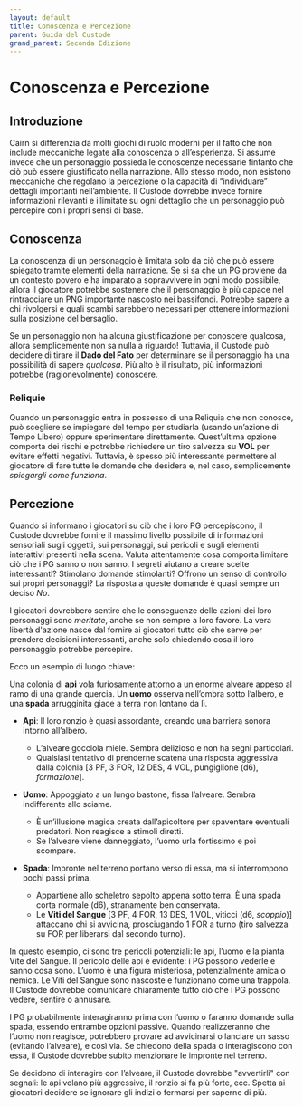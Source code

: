 ```yaml
---
layout: default
title: Conoscenza e Percezione
parent: Guida del Custode
grand_parent: Seconda Edizione
---
```


# Conoscenza e Percezione

## Introduzione

Cairn si differenzia da molti giochi di ruolo moderni per il fatto che non include meccaniche legate alla conoscenza o all’esperienza. Si assume invece che un personaggio possieda le conoscenze necessarie fintanto che ciò può essere giustificato nella narrazione. Allo stesso modo, non esistono meccaniche che regolano la percezione o la capacità di “individuare” dettagli importanti nell’ambiente. Il Custode dovrebbe invece fornire informazioni rilevanti e illimitate su ogni dettaglio che un personaggio può percepire con i propri sensi di base.

## Conoscenza

La conoscenza di un personaggio è limitata solo da ciò che può essere spiegato tramite elementi della narrazione. Se si sa che un PG proviene da un contesto povero e ha imparato a sopravvivere in ogni modo possibile, allora il giocatore potrebbe sostenere che il personaggio è più capace nel rintracciare un PNG importante nascosto nei bassifondi. Potrebbe sapere a chi rivolgersi e quali scambi sarebbero necessari per ottenere informazioni sulla posizione del bersaglio.

Se un personaggio non ha alcuna giustificazione per conoscere qualcosa, allora semplicemente non sa nulla a riguardo! Tuttavia, il Custode può decidere di tirare il **Dado del Fato** per determinare se il personaggio ha una possibilità di sapere _qualcosa_. Più alto è il risultato, più informazioni potrebbe (ragionevolmente) conoscere.

### Reliquie

Quando un personaggio entra in possesso di una Reliquia che non conosce, può scegliere se impiegare del tempo per studiarla (usando un’azione di Tempo Libero) oppure sperimentare direttamente. Quest’ultima opzione comporta dei rischi e potrebbe richiedere un tiro salvezza su **VOL** per evitare effetti negativi. Tuttavia, è spesso più interessante permettere al giocatore di fare tutte le domande che desidera e, nel caso, semplicemente _spiegargli come funziona_.

## Percezione

Quando si informano i giocatori su ciò che i loro PG percepiscono, il Custode dovrebbe fornire il massimo livello possibile di informazioni sensoriali sugli oggetti, sui personaggi, sui pericoli e sugli elementi interattivi presenti nella scena. Valuta attentamente cosa comporta limitare ciò che i PG sanno o non sanno. I segreti aiutano a creare scelte interessanti? Stimolano domande stimolanti? Offrono un senso di controllo sui propri personaggi? La risposta a queste domande è quasi sempre un deciso _No_.

I giocatori dovrebbero sentire che le conseguenze delle azioni dei loro personaggi sono _meritate_, anche se non sempre a loro favore. La vera libertà d'azione nasce dal fornire ai giocatori tutto ciò che serve per prendere decisioni interessanti, anche solo chiedendo cosa il loro personaggio potrebbe percepire.

Ecco un esempio di luogo chiave:

Una colonia di **api** vola furiosamente attorno a un enorme alveare appeso al ramo di una grande quercia. Un **uomo** osserva nell’ombra sotto l’albero, e una **spada** arrugginita giace a terra non lontano da lì.

- **Api**: Il loro ronzio è quasi assordante, creando una barriera sonora intorno all’albero.
  - L’alveare gocciola miele. Sembra delizioso e non ha segni particolari.
  - Qualsiasi tentativo di prenderne scatena una risposta aggressiva dalla colonia [3 PF, 3 FOR, 12 DES, 4 VOL, pungiglione (d6), _formazione_].

- **Uomo**: Appoggiato a un lungo bastone, fissa l’alveare. Sembra indifferente allo sciame.
  - È un’illusione magica creata dall’apicoltore per spaventare eventuali predatori. Non reagisce a stimoli diretti.
  - Se l’alveare viene danneggiato, l’uomo urla fortissimo e poi scompare.

- **Spada**: Impronte nel terreno portano verso di essa, ma si interrompono pochi passi prima.
  - Appartiene allo scheletro sepolto appena sotto terra. È una spada corta normale (d6), stranamente ben conservata.
  - Le **Viti del Sangue** [3 PF, 4 FOR, 13 DES, 1 VOL, viticci (d6, _scoppio_)] attaccano chi si avvicina, prosciugando 1 FOR a turno (tiro salvezza su FOR per liberarsi dal secondo turno).

In questo esempio, ci sono tre pericoli potenziali: le api, l’uomo e la pianta Vite del Sangue. Il pericolo delle api è evidente: i PG possono vederle e sanno cosa sono. L’uomo è una figura misteriosa, potenzialmente amica o nemica. Le Viti del Sangue sono nascoste e funzionano come una trappola. Il Custode dovrebbe comunicare chiaramente tutto ciò che i PG possono vedere, sentire o annusare.

I PG probabilmente interagiranno prima con l’uomo o faranno domande sulla spada, essendo entrambe opzioni passive. Quando realizzeranno che l’uomo non reagisce, potrebbero provare ad avvicinarsi o lanciare un sasso (evitando l’alveare), e così via. Se chiedono della spada o interagiscono con essa, il Custode dovrebbe subito menzionare le impronte nel terreno.

Se decidono di interagire con l’alveare, il Custode dovrebbe "avvertirli" con segnali: le api volano più aggressive, il ronzio si fa più forte, ecc. Spetta ai giocatori decidere se ignorare gli indizi o fermarsi per saperne di più.
